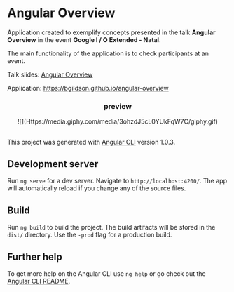 # Angular Overview

Application created to exemplify concepts presented in the talk **Angular Overview** in the event **Google I / O Extended - Natal**.

The main functionality of the application is to check participants at an event.

Talk slides: [Angular Overview](https://docs.google.com/presentation/d/1QNx8SvL6lbk2NQZ6iCD_CIyMFvkfPvn5lOcJLSG9xZo/edit?usp=sharing)

Application: https://bgildson.github.io/angular-overview

<Center><h3>preview</h3></center>
<Center>![](Https://media.giphy.com/media/3ohzdJ5cL0YUkFqW7C/giphy.gif)</center>

##

This project was generated with [Angular CLI](https://github.com/angular/angular-cli) version 1.0.3.

## Development server

Run `ng serve` for a dev server. Navigate to `http://localhost:4200/`. The app will automatically reload if you change any of the source files.

## Build

Run `ng build` to build the project. The build artifacts will be stored in the `dist/` directory. Use the `-prod` flag for a production build.

## Further help

To get more help on the Angular CLI use `ng help` or go check out the [Angular CLI README](https://github.com/angular/angular-cli/blob/master/README.md).

